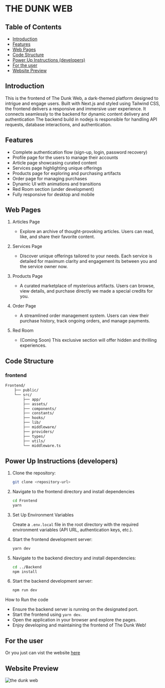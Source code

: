 # THE DUNK WEB

## Table of Contents

- [Introduction](#introduction)
- [Features](#features)
- [Web Pages](#web-pages)
- [Code Structure](#code-structure)
- [Power Up Instructions (developers)](#power-up-instructions-developers)
- [For the user](#for-the-user)
- [Website Preview](#website-preview)

## Introduction

This is the frontend of The Dunk Web, a dark-themed platform designed to intrigue and engage users. Built with Next.js and styled using Tailwind CSS, the frontend delivers a responsive and immersive user experience. It connects seamlessly to the backend for dynamic content delivery and authentication The backend build in nodejs is responsible for handling API requests, database interactions, and authentication.

## Features

- Complete authentication flow (sign-up, login, password recovery)
- Profile page for the users to manage their accounts
- Article page showcasing curated content
- Services page highlighting unique offerings
- Products page for exploring and purchasing artifacts
- Order page for managing purchases
- Dynamic UI with animations and transitions
- Red Room section (under development)
- Fully responsive for desktop and mobile

## Web Pages

1. Articles Page

   - Explore an archive of thought-provoking articles. Users can read, like, and share their favorite content.

2. Services Page

   - Discover unique offerings tailored to your needs. Each service is detailed for maximum clarity and engagement its between you and the service owner now.

3. Products Page

   - A curated marketplace of mysterious artifacts. Users can browse, view details, and purchase directly we made a special credits for you.

4. Order Page

   - A streamlined order management system. Users can view their purchase history, track ongoing orders, and manage payments.

5. Red Room
   - (Coming Soon) This exclusive section will offer hidden and thrilling experiences.

## Code Structure

### frontend

```sh
Frontend/
	├── public/
	└── src/
		├── app/
		├── assets/
		├── components/
		├── constants/
		├── hooks/
		├── lib/
		├── middleware/
		├── providers/
		├── types/
		├── utils/
		└── middleware.ts
```

## Power Up Instructions (developers)

1. Clone the repository:

   ```sh
   git clone <repository-url>
   ```

2. Navigate to the frontend directory and install dependencies

   ```sh
   cd Frontend
   yarn
   ```

3. Set Up Environment Variables

   Create a `.env.local` file in the root directory with the required environment variables (API URL, authentication keys, etc.).

4. Start the frontend development server:

   ```sh
   yarn dev
   ```

5. Navigate to the backend directory and install dependencies:

   ```sh
   cd ../Backend
   npm install
   ```

6. Start the backend development server:

   ```sh
   npm run dev
   ```

How to Run the code

- Ensure the backend server is running on the designated port.
- Start the frontend using `yarn dev`.
- Open the application in your browser and explore the pages.
- Enjoy developing and maintaining the frontend of The Dunk Web!

## For the user

Or you just can vist the website [here](https://github.com/The-dunk-web)

## Website Preview

![the dunk web](https://res.cloudinary.com/dudzfxx5i/image/upload/v1737928868/the-dunk-web_biebaj.png)
